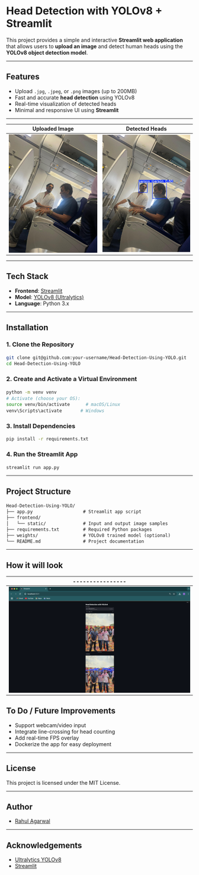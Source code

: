 # Head Detection with YOLOv8 + Streamlit

This project provides a simple and interactive **Streamlit web application** that allows users to **upload an image** and detect human heads using the **YOLOv8 object detection model**.

---

## Features

- Upload `.jpg`, `.jpeg`, or `.png` images (up to 200MB)
- Fast and accurate **head detection** using YOLOv8
- Real-time visualization of detected heads
- Minimal and responsive UI using **Streamlit**

---

| Uploaded Image | Detected Heads |
|----------------|----------------|
| ![Input](https://github.com/pprvt01/Head-Detection-Using-YOLO/blob/main/input.jpg) | ![Output](https://github.com/pprvt01/Head-Detection-Using-YOLO/blob/main/output.jpg) |

---

## Tech Stack

- **Frontend**: [Streamlit](https://streamlit.io/)
- **Model**: [YOLOv8 (Ultralytics)](https://github.com/ultralytics/ultralytics)
- **Language**: Python 3.x

---

## Installation

### 1. Clone the Repository

```bash
git clone git@github.com:your-username/Head-Detection-Using-YOLO.git
cd Head-Detection-Using-YOLO
```

### 2. Create and Activate a Virtual Environment

```bash
python -m venv venv
# Activate (choose your OS):
source venv/bin/activate      # macOS/Linux
venv\Scripts\activate       # Windows
```

### 3. Install Dependencies

```bash
pip install -r requirements.txt
```

### 4. Run the Streamlit App

```bash
streamlit run app.py
```

---

## Project Structure

```
Head-Detection-Using-YOLO/
├── app.py                   # Streamlit app script
├── frontend/
│   └── static/              # Input and output image samples
├── requirements.txt         # Required Python packages
├── weights/                 # YOLOv8 trained model (optional)
└── README.md                # Project documentation
```

---
## How it will look
|----------------|
|----------------|
| ![](https://github.com/pprvt01/Head-Detection-Using-YOLO/blob/main/UI.png) |

## To Do / Future Improvements

- Support webcam/video input
- Integrate line-crossing for head counting
- Add real-time FPS overlay
- Dockerize the app for easy deployment

---

## License

This project is licensed under the MIT License.

---

## Author

- [Rahul Agarwal](https://github.com/pprvt01)

---

## Acknowledgements

- [Ultralytics YOLOv8](https://github.com/ultralytics/ultralytics)
- [Streamlit](https://streamlit.io/)
